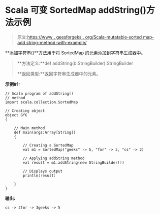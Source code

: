 # Scala 可变 SortedMap addString()方法示例

> 原文:[https://www . geesforgeks . org/Scala-mutatable-sorted map-add string-method-with-example/](https://www.geeksforgeeks.org/scala-mutable-sortedmap-addstring-method-with-example/)

**添加字符串()**方法用于将 SortedMap 的元素添加到字符串生成器中。

> **方法定义:**def addString(b:StringBuilder):StringBuilder
> 
> **返回类型:**返回字符串生成器中的元素。

**示例#1:**

```
// Scala program of addString()
// method
import scala.collection.SortedMap

// Creating object
object GfG
{ 

    // Main method
    def main(args:Array[String])
    {

        // Creating a SortedMap
        val m1 = SortedMap("geeks" -> 5, "for" -> 3, "cs" -> 2) 

        // Applying addString method
        val result = m1.addString(new StringBuilder()) 

        // Displays output
        println(result)

    }
}
```

**输出:**

```
cs -> 2for -> 3geeks -> 5

```